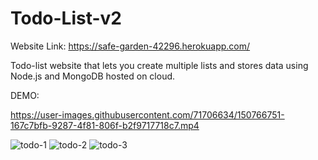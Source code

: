 # Todo-List-v2

Website Link: https://safe-garden-42296.herokuapp.com/

Todo-list website that lets you create multiple lists and stores data using Node.js and MongoDB hosted on cloud.


DEMO:



https://user-images.githubusercontent.com/71706634/150766751-167c7bfb-9287-4f81-806f-b2f9717718c7.mp4




![todo-1](https://user-images.githubusercontent.com/71706634/150765346-4d7e4295-acec-4e3c-819d-2054126ff475.png)
![todo-2](https://user-images.githubusercontent.com/71706634/150765351-fe62edd6-1a8c-4075-b7c4-74fa247bf689.png)
![todo-3](https://user-images.githubusercontent.com/71706634/150765354-bc8c6970-404e-4692-97e2-865b4c2aa2c7.png)
